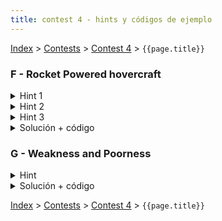 ```yaml
---
title: contest 4 - hints y códigos de ejemplo
---
```


[Index](../index) > [Contests](../contests) > [Contest 4](../contests#contest-4) > ```{{page.title}}```

### F - Rocket Powered hovercraft
<details> 
  <summary>Hint 1</summary>
  Este es un poblema difícil que ocupa varios elementos de geometría, para llegar a la solución es necesario notar distintos detalles. En primer lugar, después de un poco de análisis se puede llegar a que cualquier solución óptima que ocupe algún giro, debe comenzar girando, de lo contrario siempre es posible demostrar que esta solución no es la óptima.
</details>
<details> 
  <summary>Hint 2</summary>
  Tomando lo anterior en cuenta podemos separar una trayectoria en 3 etapas. Sólo giro, giro y traslación (movimiento circular uniforme), y sólo traslación. Podemos notar que dado un giro inicial, sólo habrá a lo más una configuración de las siguientes 2 etapas que conllevan llegar al punto deseado.
</details>
<details> 
  <summary>Hint 3</summary>
  Dado un ángulo de giro inicial hay muchas formas de calcular el tiempo que este nos determina, para poder calcularlo noten que si dejamos de girar es necesario estar en una dirección que con sólo avanzar nos lleve al punto final. Tomando esto en cuenta podemos calcular el ángulo necesario a girar en la 2a etapa (giro y traslación) para quedar mirando al punto de destino. Para esto pueden usar herramientas de trigonometría respecto al centro del giro (Para esto basta notar que el radio de giro siempre será v / w).
</details>
<details> 
  <summary>Solución + código</summary>
  Si consideramos todo lo anterior, para resolver el problema nos basta realizar una búsqueda ternaria sobre todos los valores del giro inicial y decidir a partir del tiempo total que este nos determina, notar que sólo necesitamos considerar valores de giro a que a lo más nos lleven al ángulo inicial del punto a destino.
  <a href="https://github.com/BenjaminRubio/CompetitiveProgramming/blob/master/Problems/Kattis/RocketPoweredHovercraft.cpp">Código de ejemplo</a>
</details>

### G - Weakness and Poorness
<details> 
  <summary>Hint</summary>
  Nos piden calcular el x que minimice el máximo de los valores absolutos de sumas por intervalos en el arreglo, esto se reduce a calcular el máximo entre las sumas positivas y las sumas negativas. Para calcular por ejemplo las sumas positivas basta recorrer un arreglo linealmente y para cada i almacenar la mayor suma positiva continua que termina en i, el máximo de las sumas positivas por intervalo corresponderá al mayor numero almacenado.
  </details>
<details>
  <summary>Solución + código</summary>
  Nos podemos fijar que para un x muy pequeño o muy grande el valor buscado aumenta, por lo que debemos buscar un punto intermedio, esto lo podemos hacer con búsqueda ternaria. Intentamos con valores de x entre -10000 y 10000 por los lámites del problema y para comparar los valores intermedios e la búsqueda calculamos weakness para ese valor en particular usando el hint. Para adaptar el hint a sumas negativas simplemente se puede usar el inverso de los valores del arreglo luego de restar x.
  <a href="https://github.com/BenjaminRubio/CompetitiveProgramming/blob/master/Problems/Codeforces/WeaknessAndPoorness.cpp">Código de ejemplo</a>
</details>


<!-- <details> 
  <summary>Hint</summary>   
</details>
<details> 
  <summary>Solución + código</summary>
  <a href="">Código de ejemplo</a>
</details> -->

[Index](../index) > [Contests](../contests) > [Contest 4](../contests#contest-4) > ```{{page.title}}```
